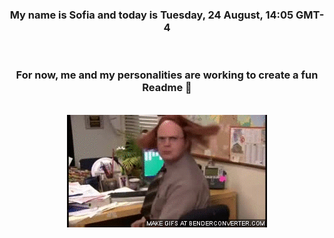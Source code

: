 


<div align="center">
<h3 >My name is Sofia and today is Tuesday, 24 August, 14:05 GMT-4</h3><br>
<h3 >For now, me and my personalities are working to create a fun Readme 👋
</h3><br>
<img src='img/dwight.gif' alt='working...'/>
</div>
